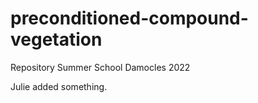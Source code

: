 # preconditioned-compound-vegetation
Repository Summer School Damocles 2022

Julie added something.
